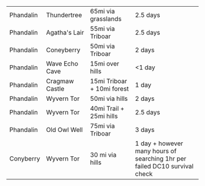 
|           |                |                            |                                                                            |
| --------- | -------------- | -------------------------- | -------------------------------------------------------------------------- |
| Phandalin | Thundertree    | 65mi via grasslands        | 2.5 days                                                                   |
| Phandalin | Agatha's Lair  | 55mi via Triboar           | 2.5 days                                                                   |
| Phandalin | Coneyberry     | 50mi via Triboar           | 2 days                                                                     |
| Phandalin | Wave Echo Cave | 15mi over hills            | <1 day                                                                     |
| Phandalin | Cragmaw Castle | 15mi Triboar + 10mi forest | 1 day                                                                      |
| Phandalin | Wyvern Tor     | 50mi via hills             | 2 days                                                                     |
| Phandalin | Wyvern Tor     | 40mi Trail + 25mi hills    | 2.5 days                                                                   |
| Phandalin | Old Owl Well   | 75mi via Triboar           | 3 days                                                                     |
| Conyberry | Wyvern Tor     | 30 mi via hills            | 1 day + however many hours of searching 1hr per failed DC10 survival check |
